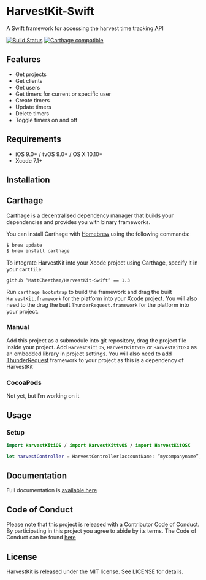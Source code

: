 # HarvestKit-Swift
A Swift framework for accessing the harvest time tracking API

[![Build Status](https://travis-ci.org/MattCheetham/HarvestKit-Swift.svg?branch=master)](https://travis-ci.org/MattCheetham/HarvestKit-Swift) [![Carthage compatible](https://img.shields.io/badge/Carthage-compatible-4BC51D.svg?style=flat)](https://github.com/Carthage/Carthage)


## Features
- Get projects
- Get clients
- Get users
- Get timers for current or specific user
- Create timers
- Update timers
- Delete timers
- Toggle timers on and off

## Requirements

- iOS 9.0+ / tvOS 9.0+ / OS X 10.10+
- Xcode 7.1+

## Installation

## Carthage

[Carthage](https://github.com/Carthage/Carthage) is a decentralised dependency manager that builds your dependencies and provides you with binary frameworks.

You can install Carthage with [Homebrew](http://brew.sh/) using the following commands:

```bash
$ brew update
$ brew install carthage
```

To integrate HarvestKit into your Xcode project using Carthage, specify it in your `Cartfile`:

```ogdl
github “MattCheetham/HarvestKit-Swift” == 1.3
```

Run `carthage bootstrap` to build the framework and drag the built `HarvestKit.framework` for the platform into your Xcode project.
You will also need to the drag the built `ThunderRequest.framework` for the platform into your project.


### Manual
Add this project as a submodule into git repository, drag the project file inside your project. Add `HarvestKitiOS`, `HarvestKittvOS` or `HarvestKitOSX` as an embedded library in project settings. You will also need to add [ThunderRequest](https://github.com/3sidedcube/iOS-ThunderRequest) framework to your project as this is a dependency of HarvestKit

### CocoaPods

Not yet, but I’m working on it

## Usage

### Setup

```swift
import HarvestKitiOS / import HarvestKittvOS / import HarvestKitOSX

let harvestController = HarvestController(accountName: “mycompanyname”, username: “example@mycompany.com”, password: “1234”)
```

## Documentation

Full documentation is [available here](http://mattcheetham.github.io/HarvestKit-Swift)

## Code of Conduct
Please note that this project is released with a Contributor Code of Conduct. By participating in this project you agree to abide by its terms.
The Code of Conduct can be found [here](CODE_OF_CONDUCT.md)
## License

HarvestKit is released under the MIT license. See LICENSE for details.